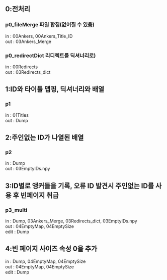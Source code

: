 ## 0:전처리

### p0_fileMerge 파일 합침(없어질 수 있음)  
in : 00Ankers, 00Ankers_Title_ID  
out : 03Ankers_Merge

### p0_redirectDict 리디렉트를 딕셔너리로)  
in : 00Redirects  
out : 03Redirects_dict

## 1:ID와 타이틀 맵핑, 딕셔너리와 배열

### p1  
in : 01Titles  
out : Dump

## 2:주인없는 ID가 나열된 배열

### p2
in : Dump  
out : 03EmptyIDs.npy

## 3:ID별로 앵커들을 기록, 오류 ID 발견시 주인없는 ID를 사용 후 빈페이지 취급

### p3_multi
in : Dump, 03Ankers_Merge, 03Redirects_dict, 03EmptyIDs.npy  
out : 04EmptyMap, 04EmptySize  
edit : Dump

## 4:빈 페이지 사이즈 속성 0을 추가
in : Dump, 04EmptyMap, 04EmptySize  
out : 04EmptyMap, 04EmptySize  
edit : Dump

